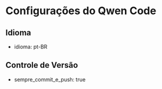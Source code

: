 # Configurações do Qwen Code

## Idioma
- idioma: pt-BR

## Controle de Versão
- sempre_commit_e_push: true